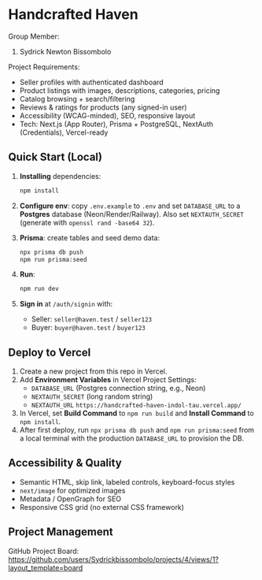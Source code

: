 # Handcrafted Haven

Group Member:
1. Sydrick Newton Bissombolo

Project Requirements:

- Seller profiles with authenticated dashboard
- Product listings with images, descriptions, categories, pricing
- Catalog browsing + search/filtering
- Reviews & ratings for products (any signed-in user)
- Accessibility (WCAG-minded), SEO, responsive layout
- Tech: Next.js (App Router), Prisma + PostgreSQL, NextAuth (Credentials), Vercel-ready

## Quick Start (Local)

1. **Installing** dependencies:
   ```bash
   npm install
   ```

2. **Configure env**: copy `.env.example` to `.env` and set `DATABASE_URL` to a **Postgres** database (Neon/Render/Railway). Also set `NEXTAUTH_SECRET` (generate with `openssl rand -base64 32`).

3. **Prisma**: create tables and seed demo data:
   ```bash
   npx prisma db push
   npm run prisma:seed
   ```

4. **Run**:
   ```bash
   npm run dev
   ```

5. **Sign in** at `/auth/signin` with:
   - Seller: `seller@haven.test` / `seller123`
   - Buyer: `buyer@haven.test` / `buyer123`

## Deploy to Vercel

1. Create a new project from this repo in Vercel.
2. Add **Environment Variables** in Vercel Project Settings:
   - `DATABASE_URL` (Postgres connection string, e.g., Neon)
   - `NEXTAUTH_SECRET` (long random string)
   - `NEXTAUTH_URL` `https://handcrafted-haven-indol-tau.vercel.app/`
3. In Vercel, set **Build Command** to `npm run build` and **Install Command** to `npm install`.
4. After first deploy, run `npx prisma db push` and `npm run prisma:seed` from a local terminal with the production
`DATABASE_URL` to provision the DB.

## Accessibility & Quality

- Semantic HTML, skip link, labeled controls, keyboard-focus styles
- `next/image` for optimized images
- Metadata / OpenGraph for SEO
- Responsive CSS grid (no external CSS framework)

## Project Management

GitHub Project Board: https://github.com/users/Sydrickbissombolo/projects/4/views/1?layout_template=board

